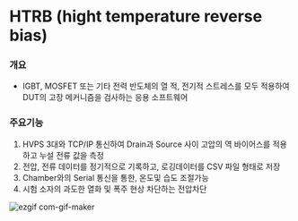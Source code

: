 # HTRB (hight temperature reverse bias)
### 개요
- IGBT, MOSFET 또는 기타 전력 반도체의 열 적, 전기적 스트레스를 모두 적용하여
  DUT의 고장 메커니즘을 검사하는 응용 소프트웨어

### 주요기능
1. HVPS 3대와 TCP/IP 통신하여 Drain과 Source 사이 고압의 역 바이어스를
  적용하고 누설 전류 값을 측정
2. 전압, 전류 데이터를 정기적으로 기록하고, 로깅데이터를 CSV 파일 형태로 저장
3. Chamber와의 Serial 통신을 통한, 온도및 습도 조절가능
4. 시험 소자의 과도한 열화 및 폭주 현상 차단하는 전압차단


![ezgif com-gif-maker](https://user-images.githubusercontent.com/68735491/106352299-45262680-6325-11eb-8221-95e07ec2d307.gif)
